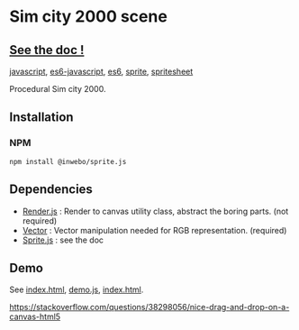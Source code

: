 # Sim city 2000 scene
## [See the doc !](https://github.com/inwebo/sim-city-2000/blob/develop/docs/index.html)

[javascript](https://github.com/topics/javascript), [es6-javascript](https://github.com/topics/es6-javascript), [es6](https://github.com/topics/es6), [sprite](https://github.com/topics/sprite), [spritesheet](https://github.com/topics/spritesheet)

Procedural Sim city 2000.

## Installation

### NPM
```shell script
npm install @inwebo/sprite.js
```

## Dependencies
* [Render.js](https://github.com/inwebo/Render.js) : Render to canvas utility class, abstract the boring parts. (not required)
* [Vector](https://github.com/inwebo/Vector) : Vector manipulation needed for RGB representation. (required)
* [Sprite.js](https://github.com/inwebo/Sprite.js) : see the doc

## Demo

See [index.html](https://inwebo.github.io/Sprite.js/), [demo.js](docs/demo.js), [index.html](docs/index.html.bak).

https://stackoverflow.com/questions/38298056/nice-drag-and-drop-on-a-canvas-html5